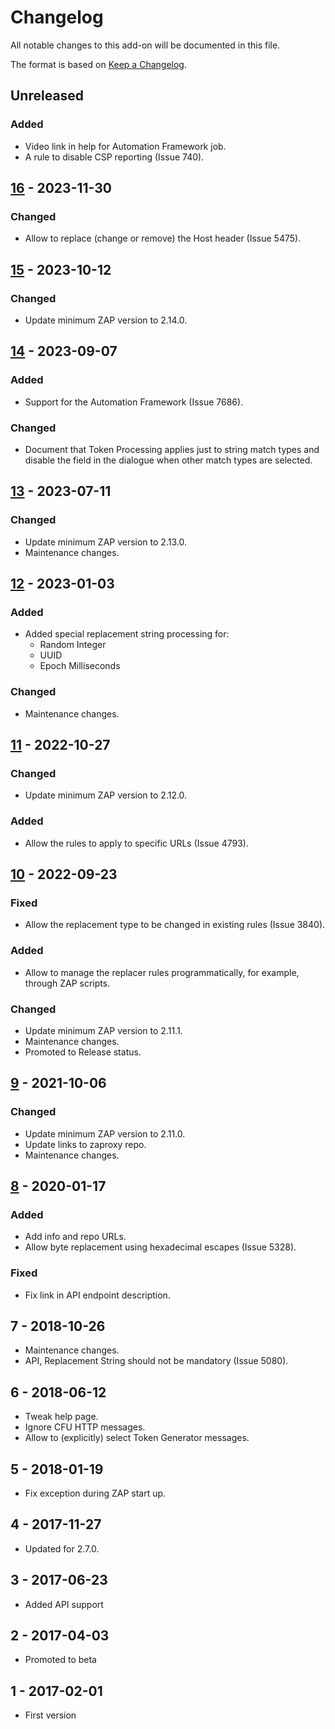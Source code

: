 # Changelog
All notable changes to this add-on will be documented in this file.

The format is based on [Keep a Changelog](https://keepachangelog.com/en/1.0.0/).

## Unreleased
### Added
- Video link in help for Automation Framework job.
- A rule to disable CSP reporting (Issue 740).

## [16] - 2023-11-30
### Changed
- Allow to replace (change or remove) the Host header (Issue 5475).

## [15] - 2023-10-12
### Changed
- Update minimum ZAP version to 2.14.0.

## [14] - 2023-09-07
### Added
- Support for the Automation Framework (Issue 7686).

### Changed
- Document that Token Processing applies just to string match types and disable the field in
the dialogue when other match types are selected.

## [13] - 2023-07-11
### Changed
- Update minimum ZAP version to 2.13.0.
- Maintenance changes.

## [12] - 2023-01-03
### Added
- Added special replacement string processing for:
  - Random Integer
  - UUID
  - Epoch Milliseconds

### Changed
- Maintenance changes.

## [11] - 2022-10-27
### Changed
- Update minimum ZAP version to 2.12.0.

### Added
- Allow the rules to apply to specific URLs (Issue 4793).

## [10] - 2022-09-23
### Fixed
- Allow the replacement type to be changed in existing rules (Issue 3840).

### Added
 - Allow to manage the replacer rules programmatically, for example, through ZAP scripts.

### Changed
- Update minimum ZAP version to 2.11.1.
- Maintenance changes.
- Promoted to Release status.

## [9] - 2021-10-06
### Changed
- Update minimum ZAP version to 2.11.0.
- Update links to zaproxy repo.
- Maintenance changes.

## [8] - 2020-01-17

### Added
 - Add info and repo URLs.
 - Allow byte replacement using hexadecimal escapes (Issue 5328).

### Fixed
 - Fix link in API endpoint description.

## 7 - 2018-10-26

- Maintenance changes.
- API, Replacement String should not be mandatory (Issue 5080).

## 6 - 2018-06-12

- Tweak help page.
- Ignore CFU HTTP messages.
- Allow to (explicitly) select Token Generator messages.

## 5 - 2018-01-19

- Fix exception during ZAP start up.

## 4 - 2017-11-27

- Updated for 2.7.0.

## 3 - 2017-06-23

- Added API support

## 2 - 2017-04-03

- Promoted to beta

## 1 - 2017-02-01

- First version

[16]: https://github.com/zaproxy/zap-extensions/releases/replacer-v16
[15]: https://github.com/zaproxy/zap-extensions/releases/replacer-v15
[14]: https://github.com/zaproxy/zap-extensions/releases/replacer-v14
[13]: https://github.com/zaproxy/zap-extensions/releases/replacer-v13
[12]: https://github.com/zaproxy/zap-extensions/releases/replacer-v12
[11]: https://github.com/zaproxy/zap-extensions/releases/replacer-v11
[10]: https://github.com/zaproxy/zap-extensions/releases/replacer-v10
[9]: https://github.com/zaproxy/zap-extensions/releases/replacer-v9
[8]: https://github.com/zaproxy/zap-extensions/releases/replacer-v8
